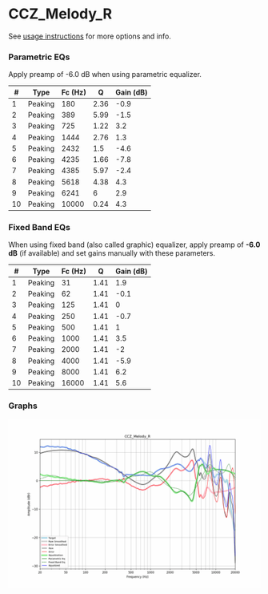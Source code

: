 # CCZ_Melody_R
See [usage instructions](https://github.com/jaakkopasanen/AutoEq#usage) for more options and info.

### Parametric EQs
Apply preamp of -6.0 dB when using parametric equalizer.

|   # | Type    |   Fc (Hz) |    Q |   Gain (dB) |
|-----|---------|-----------|------|-------------|
|   1 | Peaking |       180 | 2.36 |        -0.9 |
|   2 | Peaking |       389 | 5.99 |        -1.5 |
|   3 | Peaking |       725 | 1.22 |         3.2 |
|   4 | Peaking |      1444 | 2.76 |         1.3 |
|   5 | Peaking |      2432 | 1.5  |        -4.6 |
|   6 | Peaking |      4235 | 1.66 |        -7.8 |
|   7 | Peaking |      4385 | 5.97 |        -2.4 |
|   8 | Peaking |      5618 | 4.38 |         4.3 |
|   9 | Peaking |      6241 | 6    |         2.9 |
|  10 | Peaking |     10000 | 0.24 |         4.3 |

### Fixed Band EQs
When using fixed band (also called graphic) equalizer, apply preamp of **-6.0 dB** (if available) and set gains manually with these parameters.

|   # | Type    |   Fc (Hz) |    Q |   Gain (dB) |
|-----|---------|-----------|------|-------------|
|   1 | Peaking |        31 | 1.41 |         1.9 |
|   2 | Peaking |        62 | 1.41 |        -0.1 |
|   3 | Peaking |       125 | 1.41 |         0   |
|   4 | Peaking |       250 | 1.41 |        -0.7 |
|   5 | Peaking |       500 | 1.41 |         1   |
|   6 | Peaking |      1000 | 1.41 |         3.5 |
|   7 | Peaking |      2000 | 1.41 |        -2   |
|   8 | Peaking |      4000 | 1.41 |        -5.9 |
|   9 | Peaking |      8000 | 1.41 |         6.2 |
|  10 | Peaking |     16000 | 1.41 |         5.6 |

### Graphs
![](./CCZ_Melody_R.png)
